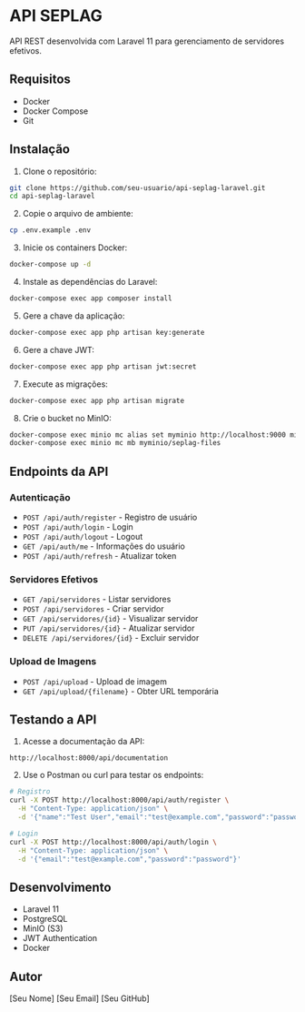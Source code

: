 # API SEPLAG

API REST desenvolvida com Laravel 11 para gerenciamento de servidores efetivos.

## Requisitos

- Docker
- Docker Compose
- Git

## Instalação

1. Clone o repositório:
```bash
git clone https://github.com/seu-usuario/api-seplag-laravel.git
cd api-seplag-laravel
```

2. Copie o arquivo de ambiente:
```bash
cp .env.example .env
```

3. Inicie os containers Docker:
```bash
docker-compose up -d
```

4. Instale as dependências do Laravel:
```bash
docker-compose exec app composer install
```

5. Gere a chave da aplicação:
```bash
docker-compose exec app php artisan key:generate
```

6. Gere a chave JWT:
```bash
docker-compose exec app php artisan jwt:secret
```

7. Execute as migrações:
```bash
docker-compose exec app php artisan migrate
```

8. Crie o bucket no MinIO:
```bash
docker-compose exec minio mc alias set myminio http://localhost:9000 minioadmin minioadmin
docker-compose exec minio mc mb myminio/seplag-files
```

## Endpoints da API

### Autenticação

- `POST /api/auth/register` - Registro de usuário
- `POST /api/auth/login` - Login
- `POST /api/auth/logout` - Logout
- `GET /api/auth/me` - Informações do usuário
- `POST /api/auth/refresh` - Atualizar token

### Servidores Efetivos

- `GET /api/servidores` - Listar servidores
- `POST /api/servidores` - Criar servidor
- `GET /api/servidores/{id}` - Visualizar servidor
- `PUT /api/servidores/{id}` - Atualizar servidor
- `DELETE /api/servidores/{id}` - Excluir servidor

### Upload de Imagens

- `POST /api/upload` - Upload de imagem
- `GET /api/upload/{filename}` - Obter URL temporária

## Testando a API

1. Acesse a documentação da API:
```
http://localhost:8000/api/documentation
```

2. Use o Postman ou curl para testar os endpoints:

```bash
# Registro
curl -X POST http://localhost:8000/api/auth/register \
  -H "Content-Type: application/json" \
  -d '{"name":"Test User","email":"test@example.com","password":"password"}'

# Login
curl -X POST http://localhost:8000/api/auth/login \
  -H "Content-Type: application/json" \
  -d '{"email":"test@example.com","password":"password"}'
```

## Desenvolvimento

- Laravel 11
- PostgreSQL
- MinIO (S3)
- JWT Authentication
- Docker

## Autor

[Seu Nome]
[Seu Email]
[Seu GitHub] 
